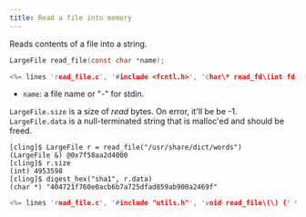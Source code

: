 ```yaml
---
title: Read a file into memory
---
```


Reads contents of a file into a string.

```c
LargeFile read_file(const char *name);

<%= lines 'read_file.c', '#include <fcntl.h>', 'char\* read_fd\(int fd, int \*len\) {' %>
```

* `name`: a file name or "-" for stdin.

`LargeFile.size` is a size of _read_ bytes. On error, it'll be be -1.
`LargeFile.data` is a null-terminated string that is malloc'ed and
should be freed.

~~~
[cling]$ LargeFile r = read_file("/usr/share/dict/words")
(LargeFile &) @0x7f58aa2d4000
[cling]$ r.size
(int) 4953598
[cling]$ digest_hex("sha1", r.data)
(char *) "404721f760e0acb6b7a725dfad859ab900a2469f"
~~~

```c
<%= lines 'read_file.c', '#include "utils.h"', 'void read_file\(\) {' %>
```
